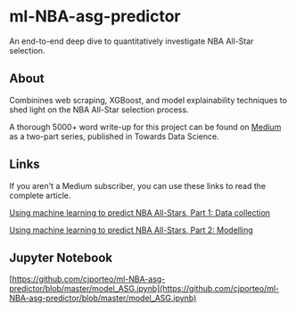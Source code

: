 # ml-NBA-asg-predictor

An end-to-end deep dive to quantitatively investigate NBA All-Star selection.

## About

Combinines web scraping, XGBoost, and model explainability techniques to shed light on the NBA All-Star selection process.

A thorough 5000+ word write-up for this project can be found on [Medium](https://medium.com/@cjporteo) as a two-part series, published in Towards Data Science. 

## Links

If you aren't a Medium subscriber, you can use these links to read the complete article.

[Using machine learning to predict NBA All-Stars, Part 1: Data collection](put.the.right.link.here)


[Using machine learning to predict NBA All-Stars, Part 2: Modelling](put.the.right.link.here)

## Jupyter Notebook

[https://github.com/cjporteo/ml-NBA-asg-predictor/blob/master/model_ASG.ipynb](https://github.com/cjporteo/ml-NBA-asg-predictor/blob/master/model_ASG.ipynb)
